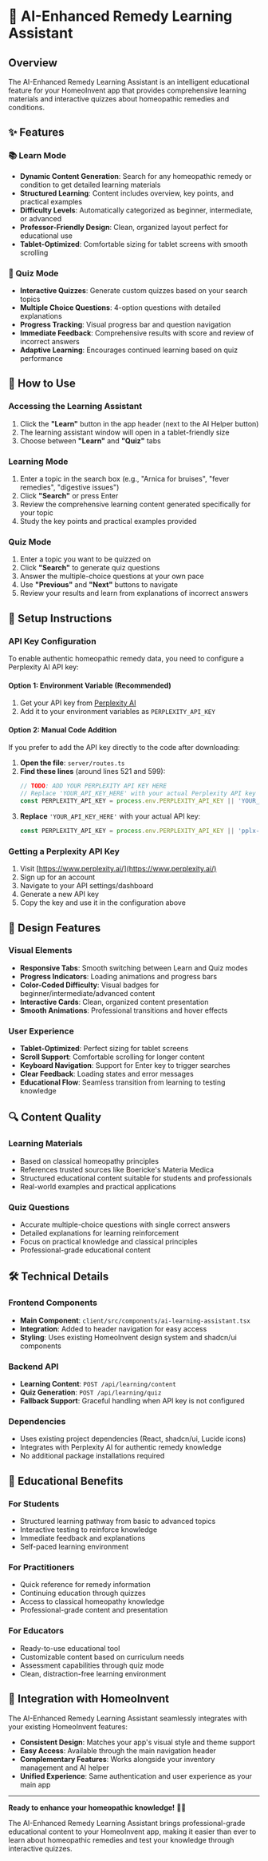 # 🧠 AI-Enhanced Remedy Learning Assistant

## Overview
The AI-Enhanced Remedy Learning Assistant is an intelligent educational feature for your HomeoInvent app that provides comprehensive learning materials and interactive quizzes about homeopathic remedies and conditions.

## ✨ Features

### 📚 Learn Mode
- **Dynamic Content Generation**: Search for any homeopathic remedy or condition to get detailed learning materials
- **Structured Learning**: Content includes overview, key points, and practical examples
- **Difficulty Levels**: Automatically categorized as beginner, intermediate, or advanced
- **Professor-Friendly Design**: Clean, organized layout perfect for educational use
- **Tablet-Optimized**: Comfortable sizing for tablet screens with smooth scrolling

### 🎯 Quiz Mode
- **Interactive Quizzes**: Generate custom quizzes based on your search topics
- **Multiple Choice Questions**: 4-option questions with detailed explanations
- **Progress Tracking**: Visual progress bar and question navigation
- **Immediate Feedback**: Comprehensive results with score and review of incorrect answers
- **Adaptive Learning**: Encourages continued learning based on quiz performance

## 🚀 How to Use

### Accessing the Learning Assistant
1. Click the **"Learn"** button in the app header (next to the AI Helper button)
2. The learning assistant window will open in a tablet-friendly size
3. Choose between **"Learn"** and **"Quiz"** tabs

### Learning Mode
1. Enter a topic in the search box (e.g., "Arnica for bruises", "fever remedies", "digestive issues")
2. Click **"Search"** or press Enter
3. Review the comprehensive learning content generated specifically for your topic
4. Study the key points and practical examples provided

### Quiz Mode
1. Enter a topic you want to be quizzed on
2. Click **"Search"** to generate quiz questions
3. Answer the multiple-choice questions at your own pace
4. Use **"Previous"** and **"Next"** buttons to navigate
5. Review your results and learn from explanations of incorrect answers

## 🔧 Setup Instructions

### API Key Configuration
To enable authentic homeopathic remedy data, you need to configure a Perplexity AI API key:

#### Option 1: Environment Variable (Recommended)
1. Get your API key from [Perplexity AI](https://www.perplexity.ai/)
2. Add it to your environment variables as `PERPLEXITY_API_KEY`

#### Option 2: Manual Code Addition
If you prefer to add the API key directly to the code after downloading:

1. **Open the file**: `server/routes.ts`
2. **Find these lines** (around lines 521 and 599):
   ```javascript
   // TODO: ADD YOUR PERPLEXITY API KEY HERE
   // Replace 'YOUR_API_KEY_HERE' with your actual Perplexity API key
   const PERPLEXITY_API_KEY = process.env.PERPLEXITY_API_KEY || 'YOUR_API_KEY_HERE';
   ```
3. **Replace** `'YOUR_API_KEY_HERE'` with your actual API key:
   ```javascript
   const PERPLEXITY_API_KEY = process.env.PERPLEXITY_API_KEY || 'pplx-your-actual-api-key-here';
   ```

### Getting a Perplexity API Key
1. Visit [https://www.perplexity.ai/](https://www.perplexity.ai/)
2. Sign up for an account
3. Navigate to your API settings/dashboard
4. Generate a new API key
5. Copy the key and use it in the configuration above

## 🎨 Design Features

### Visual Elements
- **Responsive Tabs**: Smooth switching between Learn and Quiz modes
- **Progress Indicators**: Loading animations and progress bars
- **Color-Coded Difficulty**: Visual badges for beginner/intermediate/advanced content
- **Interactive Cards**: Clean, organized content presentation
- **Smooth Animations**: Professional transitions and hover effects

### User Experience
- **Tablet-Optimized**: Perfect sizing for tablet screens
- **Scroll Support**: Comfortable scrolling for longer content
- **Keyboard Navigation**: Support for Enter key to trigger searches
- **Clear Feedback**: Loading states and error messages
- **Educational Flow**: Seamless transition from learning to testing knowledge

## 🔍 Content Quality

### Learning Materials
- Based on classical homeopathy principles
- References trusted sources like Boericke's Materia Medica
- Structured educational content suitable for students and professionals
- Real-world examples and practical applications

### Quiz Questions
- Accurate multiple-choice questions with single correct answers
- Detailed explanations for learning reinforcement
- Focus on practical knowledge and classical principles
- Professional-grade educational content

## 🛠 Technical Details

### Frontend Components
- **Main Component**: `client/src/components/ai-learning-assistant.tsx`
- **Integration**: Added to header navigation for easy access
- **Styling**: Uses existing HomeoInvent design system and shadcn/ui components

### Backend API
- **Learning Content**: `POST /api/learning/content`
- **Quiz Generation**: `POST /api/learning/quiz`
- **Fallback Support**: Graceful handling when API key is not configured

### Dependencies
- Uses existing project dependencies (React, shadcn/ui, Lucide icons)
- Integrates with Perplexity AI for authentic remedy knowledge
- No additional package installations required

## 🎯 Educational Benefits

### For Students
- Structured learning pathway from basic to advanced topics
- Interactive testing to reinforce knowledge
- Immediate feedback and explanations
- Self-paced learning environment

### For Practitioners
- Quick reference for remedy information
- Continuing education through quizzes
- Access to classical homeopathy knowledge
- Professional-grade content and presentation

### For Educators
- Ready-to-use educational tool
- Customizable content based on curriculum needs
- Assessment capabilities through quiz mode
- Clean, distraction-free learning environment

## 🔄 Integration with HomeoInvent

The AI-Enhanced Remedy Learning Assistant seamlessly integrates with your existing HomeoInvent features:

- **Consistent Design**: Matches your app's visual style and theme support
- **Easy Access**: Available through the main navigation header
- **Complementary Features**: Works alongside your inventory management and AI helper
- **Unified Experience**: Same authentication and user experience as your main app

---

**Ready to enhance your homeopathic knowledge!** 🌿✨

The AI-Enhanced Remedy Learning Assistant brings professional-grade educational content to your HomeoInvent app, making it easier than ever to learn about homeopathic remedies and test your knowledge through interactive quizzes.